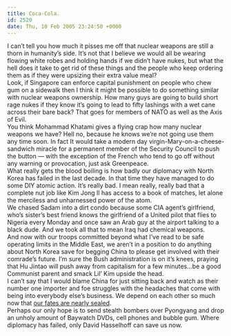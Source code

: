 ```yaml
---
title: Coca-Cola.
id: 2520
date: Thu, 10 Feb 2005 23:24:50 +0000
---
```


I can’t tell you how much it pisses me off that nuclear weapons are still a thorn in humanity’s side. It’s not that I believe we would all be wearing flowing white robes and holding hands if we didn’t have nukes, but what the hell does it take to get rid of these things and the people who keep ordering them as if they were upsizing their extra value meal?  
 Look, if Singapore can enforce capital punishment on people who chew gum on a sidewalk then I think it might be possible to do something similar with nuclear weapons ownership. How many guys are going to build short rage nukes if they know it’s going to lead to fifty lashings with a wet cane across their bare back? That goes for members of <span class="caps">NATO</span> as well as the Axis of Evil.  
 You think Mohammad Khatami gives a flying crap how many nuclear weapons we have? Hell no, because he knows we’re not going use them any time soon. In fact It would take a modern day virgin-Mary-on-a-cheese-sandwich miracle for a permanent member of the Security Council to push the button — with the exception of the French who tend to go off without any warning or provocation, just ask Greenpeace.  
 What really gets the blood boiling is how badly our diplomacy with North Korea has failed in the last decade. In that time they have managed to do some <span class="caps">DIY</span> atomic action. It’s really bad. I mean really, really bad that a complete nut job like Kim Jong Il has access to a book of matches, let alone the merciless and unharnessed power of the atom.  
 We chased Sadam into a dirt condo because some <span class="caps">CIA</span> agent’s girlfriend, who’s sister’s best friend knows the girlfriend of a United pilot that flies to Nigeria every Monday and once saw an Arab guy at the airport talking to a black dude. And we took all that to mean Iraq had chemical weapons.  
 And now with our troops committed beyond what I’ve read to be safe operating limits in the Middle East, we aren’t in a position to do anything about North Korea save for begging China to please get involved with their comrade’s future. I’m sure the Bush administration is on it’s knees, praying that Hu Jintao will push away from capitalism for a few minutes…be a good Communist parent and smack Lil’ Kim upside the head.  
 I can’t say that I would blame China for just sitting back and watch as their number one importer and foe struggles with the headaches that come with being into everybody else’s business. We depend on each other so much now that [our fates are nearly sealed](http://www.wal-martchina.com/english/walmart/wminchina.htm).  
 Perhaps our only hope is to send stealth bombers over Pyongyang and drop an unholy amount of Baywatch <span class="caps">DVD</span>s, cell phones and bubble gum. Where diplomacy has failed, only David Hasselhoff can save us now.



